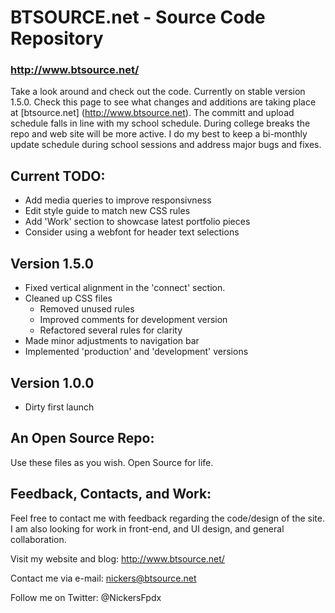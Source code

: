 # BTSOURCE.net - Source Code Repository

### http://www.btsource.net/

Take a look around and check out the code. Currently on stable version 1.5.0. Check this page to
see what changes and additions are taking place at [btsource.net] (http://www.btsource.net). The committ and upload
schedule falls in line with my school schedule. During college breaks the repo and web site will be 
more active. I do my best to keep a bi-monthly update schedule during school sessions and address major
bugs and fixes.

## Current TODO:
* Add media queries to improve responsivness
* Edit style guide to match new CSS rules
* Add 'Work' section to showcase latest portfolio pieces
* Consider using a webfont for header text selections

## Version 1.5.0
* Fixed vertical alignment in the 'connect' section.
* Cleaned up CSS files
    * Removed unused rules
    * Improved comments for development version
    * Refactored several rules for clarity
* Made minor adjustments to navigation bar
* Implemented 'production' and 'development' versions

## Version 1.0.0
* Dirty first launch

## An Open Source Repo:
Use these files as you wish. Open Source for life.

## Feedback, Contacts, and Work:

Feel free to contact me with feedback regarding the code/design of the site. I am also looking for work in front-end, and UI design, and general collaboration.

Visit my website and blog: http://www.btsource.net/

Contact me via e-mail: nickers@btsource.net

Follow me on Twitter: @NickersFpdx
